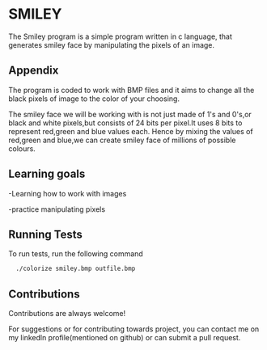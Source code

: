 
# SMILEY


The Smiley program is a simple program written in c language, that generates smiley face by manipulating the pixels of an image. 


## Appendix

The program is coded to work with BMP files and it aims to change all the black pixels of image to the color of your choosing.

The smiley face we will be working with is not just made of 1's and 0's,or black and white pixels,but consists of 24 bits per pixel.It uses 8 bits to represent red,green and blue values each.
Hence by mixing the values of red,green and blue,we can create smiley face of millions of possible colours.




## Learning goals


-Learning how to work with images

-practice manipulating pixels



## Running Tests

To run tests, run the following command

```bash
  ./colorize smiley.bmp outfile.bmp
```


## Contributions

Contributions are always welcome!

For suggestions or for contributing towards project, you can contact me on my linkedln profile(mentioned on github) or can submit a pull request.

